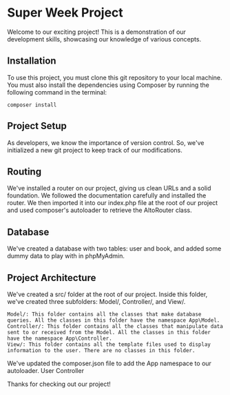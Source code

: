 # Super Week Project

Welcome to our exciting project! This is a demonstration of our development skills, showcasing our knowledge of various concepts.

## Installation

To use this project, you must clone this git repository to your local machine. You must also install the dependencies using Composer by running the following command in the terminal:

`composer install`


## Project Setup

As developers, we know the importance of version control. So, we've initialized a new git project to keep track of our modifications.

## Routing

We've installed a router on our project, giving us clean URLs and a solid foundation. We followed the documentation carefully and installed the router. We then imported it into our index.php file at the root of our project and used composer's autoloader to retrieve the AltoRouter class. 

## Database

We've created a database with two tables: user and book, and added some dummy data to play with in phpMyAdmin.

## Project Architecture

We've created a src/ folder at the root of our project. Inside this folder, we've created three subfolders: Model/, Controller/, and View/.

    Model/: This folder contains all the classes that make database queries. All the classes in this folder have the namespace App\Model.
    Controller/: This folder contains all the classes that manipulate data sent to or received from the Model. All the classes in this folder have the namespace App\Controller.
    View/: This folder contains all the template files used to display information to the user. There are no classes in this folder.

We've updated the composer.json file to add the App namespace to our autoloader.
User Controller

Thanks for checking out our project!